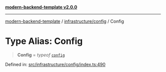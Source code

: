 [**modern-backend-template v2.0.0**](../../../README.md)

***

[modern-backend-template](../../../modules.md) / [infrastructure/config](../README.md) / Config

# Type Alias: Config

> **Config** = *typeof* [`config`](../variables/config.md)

Defined in: [src/infrastructure/config/index.ts:490](https://github.com/maemreyo/saas-4cus-nodejs/blob/2a5b3f3aa11335dfa561e80e1feabb8e6084261e/src/infrastructure/config/index.ts#L490)
